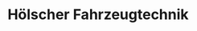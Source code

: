 ---
title: "Hölscher Fahrzeugtechnik"
url: /bueren/hoelscher-fahrzeugtechnik/
shop: Autowerkstatt
---